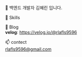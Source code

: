 👋 백엔드 개발자 김혜린 입니다.
<!-- - 👀  -->

🧰 Skills


<!-- - 💞️ I’m looking to collaborate on ... -->
📝 Blog   
**velog**: https://velog.io/@rlafls9596
 
📫 contect   
rlafls9596@gmail.com <br>

<!---
OolongTea620/OolongTea620 is a ✨ special ✨ repository because its `README.md` (this file) appears on your GitHub profile.
You can click the Preview link to take a look at your changes.
--->
